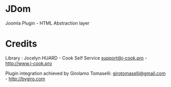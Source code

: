 JDom
====

Joomla Plugin - HTML Abstraction layer

Credits
====
Library : Jocelyn HUARD - Cook Self Service
support@j-cook.pro - http://www.j-cook.pro

Plugin integration achieved by Girolamo Tomaselli:
girotomaselli@gmail.com - http://bygiro.com
